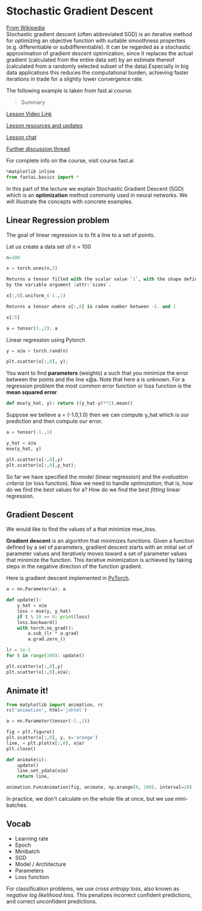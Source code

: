 # Stochastic Gradient Descent  

[From Wikipedia](https://en.wikipedia.org/wiki/Stochastic_gradient_descent)     
Stochastic gradient descent (often abbreviated SGD) is an iterative method for optimizing an objective function with suitable smoothness properties (e.g. differentiable or subdifferentiable). It can be regarded as a stochastic approximation of gradient descent optimization, since it replaces the actual gradient (calculated from the entire data set) by an estimate thereof (calculated from a randomly selected subset of the data).Especially in big data applications this reduces the computational burden, achieving faster iterations in trade for a slightly lower convergence rate.

The following example is taken from fast.ai course.
> Summary


[Lesson Video Link](https://course.fast.ai/videos/?lesson=2)

[Lesson resources and updates](https://forums.fast.ai/t/lesson-2-official-resources-and-updates/28630)

[Lesson chat](https://forums.fast.ai/t/lesson-2-chat/28722)

[Further discussion thread](https://forums.fast.ai/t/lesson-2-further-discussion/28706)

For complete info on the course, visit course.fast.ai

```python
%matplotlib inline
from fastai.basics import *
```

In this part of the lecture we explain Stochastic Gradient Descent (SGD) which is an **optimization** method commonly used in neural networks. We will illustrate the concepts with concrete examples.

## Linear Regression problem
The goal of linear regression is to fit a line to a set of points.

Let us create a data set of n = 100

```python
n=100
```


```python
x = torch.ones(n,2) 

Returns a tensor filled with the scalar value `1`, with the shape defined
by the variable argument :attr:`sizes`.

x[:,0].uniform_(-1.,1)

Returns a tensor where x[:,0] is radom number between -1. and 1

x[:5]
```

```python
a = tensor(3.,2); a
```
Linear regression using Pytorch

```python
y = x@a + torch.rand(n)
```


```python
plt.scatter(x[:,0], y);
```

You want to find **parameters** (weights) a such that you minimize the error between the points and the line x@a. Note that here a is unknown. For a regression problem the most common error function or loss function is the **mean squared error**.

```python
def mse(y_hat, y): return ((y_hat-y)**2).mean()
```

Suppose we believe a = (-1.0,1.0) then we can compute y_hat which is our prediction and then compute our error.

```python
a = tensor(-1.,1)
```

```python
y_hat = x@a
mse(y_hat, y)
```

```python
plt.scatter(x[:,0],y)
plt.scatter(x[:,0],y_hat);
```


So far we have specified the *model* (linear regression) and the *evaluation criteria* (or loss function). Now we need to handle *optimization*; that is, how do we find the best values for a? How do we find the best *fitting* linear regression.


## Gradient Descent

We would like to find the values of a that minimize mse_loss.

**Gradient descent** is an algorithm that minimizes functions. Given a function defined by a set of parameters, gradient descent starts with an initial set of parameter values and iteratively moves toward a set of parameter values that minimize the function. This iterative minimization is achieved by taking steps in the negative direction of the function gradient.

Here is gradient descent implemented in [PyTorch](https://pytorch.org).

```python
a = nn.Parameter(a); a
```

```python
def update():
    y_hat = x@a
    loss = mse(y, y_hat)
    if t % 10 == 0: print(loss)
    loss.backward()
    with torch.no_grad():
        a.sub_(lr * a.grad)
        a.grad.zero_()
```

```python
lr = 1e-1
for t in range(100): update()
```

```python
plt.scatter(x[:,0],y)
plt.scatter(x[:,0],x@a);

```

## **Animate it!**

```python
from matplotlib import animation, rc
rc('animation', html='jshtml')
```

```python
a = nn.Parameter(tensor(-1.,1))

fig = plt.figure()
plt.scatter(x[:,0], y, c='orange')
line, = plt.plot(x[:,0], x@a)
plt.close()

def animate(i):
    update()
    line.set_ydata(x@a)
    return line,

animation.FuncAnimation(fig, animate, np.arange(0, 100), interval=20)
```

In practice, we don't calculate on the whole file at once, but we use mini-batches.

## Vocab

 -  Learning rate
 -  Epoch
 -  Minibatch
 -  SGD
 -  Model / Architecture
 -  Parameters
 -  Loss function

For classification problems, we use *cross entropy loss*, also known as *negative log likelihood loss*. This penalizes incorrect confident predictions, and correct unconfident predictions.
